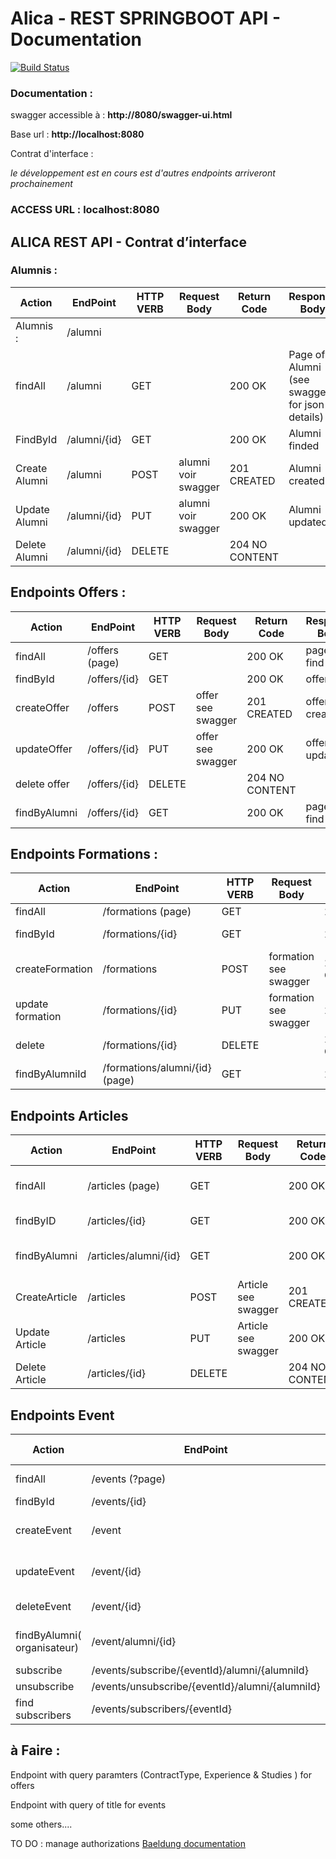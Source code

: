 # Alica - REST SPRINGBOOT API  - Documentation

[![Build Status](https://codefirst.iut.uca.fr/api/badges/SportsSpot/SportsSpot/status.svg)](https://codefirst.iut.uca.fr/SportsSpot/SportsSpot)

### Documentation : 
swagger accessible à :
**http://8080/swagger-ui.html**

Base url : **http://localhost:8080**

Contrat d'interface : 

*le développement est en cours est d'autres endpoints arriveront prochainement*




### ACCESS URL : localhost:8080


## ALICA REST API - Contrat d’interface

### Alumnis :

| Action | EndPoint | HTTP VERB | Request Body | Return Code | Response Body |
| --- | --- | --- | --- | --- | --- |
| Alumnis :  | /alumni |  |  |  |  |
| findAll | /alumni | GET |  | 200 OK  | Page of Alumni (see swagger for json details) |
| FindById | /alumni/{id} | GET |  | 200 OK  | Alumni finded |
| Create Alumni | /alumni | POST | alumni voir swagger | 201 CREATED | Alumni created |
| Update Alumni | /alumni/{id} | PUT | alumni voir swagger | 200 OK  | Alumni updated |
| Delete Alumni | /alumni/{id} | DELETE |  | 204 NO CONTENT |  |


## Endpoints Offers : 

| Action         | EndPoint           | HTTP VERB | Request Body       | Return Code      | Response Body          |
|----------------|--------------------|-----------|--------------------|------------------|------------------------|
| findAll        | /offers (page)     | GET       |                    | 200 OK           | page of find           |
| findById       | /offers/{id}       | GET       |                    | 200 OK           | offer find             |
| createOffer    | /offers            | POST      | offer see swagger  | 201 CREATED      | offer created          |
| updateOffer    | /offers/{id}       | PUT       | offer see swagger  | 200 OK           | offer updated          |
| delete offer   | /offers/{id}       | DELETE    |                    | 204 NO CONTENT   |                        |
| findByAlumni   | /offers/{id}       | GET       |                    | 200 OK           | page of find           |


## Endpoints Formations : 

| Action | EndPoint | HTTP VERB | Request Body | Return Code | Response Body |
| --- | --- | --- | --- | --- | --- |
| findAll | /formations (page) | GET |  | 200 OK  | Page find |
| findById | /formations/{id} | GET |  | 200 OK  | Formation find |
| createFormation | /formations | POST | formation see swagger | 201 CREATED | formation created |
| update formation | /formations/{id} | PUT | formation see swagger | 200 OK  | formation updated |
| delete | /formations/{id} | DELETE |  | 204 NO COTENT |  |
| findByAlumniId | /formations/alumni/{id} (page) | GET |  | 200 OK  | page of find |


## Endpoints Articles 

| Action | EndPoint | HTTP VERB | Request Body | Return Code | Response Body |
| --- | --- | --- | --- | --- | --- |
| findAll | /articles (page) | GET |  | 200 OK  | page Articles find |
| findByID | /articles/{id} | GET |  | 200 OK  | article find |
| findByAlumni | /articles/alumni/{id} | GET |  | 200 OK  | Page of articles find |
| CreateArticle | /articles | POST | Article see swagger | 201 CREATED | Article created |
| Update Article | /articles | PUT | Article see swagger | 200 OK  | Article updated |
| Delete Article | /articles/{id} | DELETE |  | 204 NO CONTENT |  |

## Endpoints Event 

| Action | EndPoint | HTTP VERB | Request Body | Return Code | Response Body |
| --- | --- | --- | --- | --- | --- |
| findAll | /events (?page) | GET |  | 200 OK  | page of Events |
| findById | /events/{id} | GET |  | 200 OK  | event find |
| createEvent | /event | POST | event see swagger | 201 CREATED | event created |
| updateEvent | /event/{id} | PUT | event see swagger | 200 OK  | event updated |
| deleteEvent | /event/{id} | DELETE |  | 204 NO CONTENT |  |
| findByAlumni( organisateur)  | /event/alumni/{id} | GET |  | 200 OK  | page of events find |
| subscribe | /events/subscribe/{eventId}/alumni/{alumniId} | GET |  | 200 OK |  |
| unsubscribe | /events/unsubscribe/{eventId}/alumni/{alumniId} | GET |  | 200 OK |  |
| find subscribers | /events/subscribers/{eventId} | GET |  | 200 OK  | List of Alumnis |
## à Faire :

Endpoint with query paramters (ContractType, Experience & Studies ) for offers

Endpoint with query of title for events

some others....

TO DO : manage authorizations 
[Baeldung documentation](https://www.baeldung.com/ERole-and-privilege-for-spring-security-registration)

